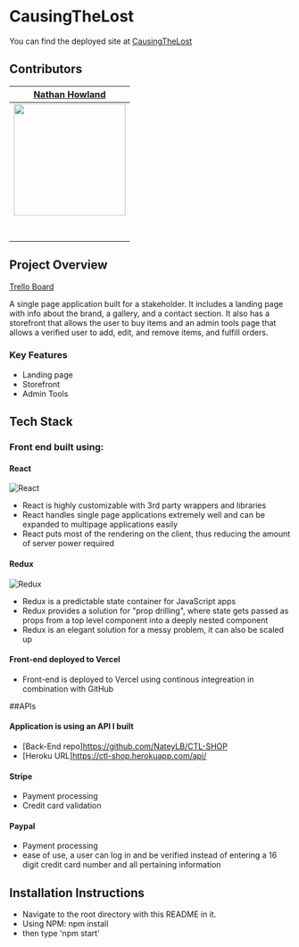 # CausingTheLost
 You can find the deployed site at [CausingTheLost](https://causingthelost.com)
 
##  Contributors
|                                                       [Nathan Howland](https://github.com/NateyLB)                                                        |
| :-------------------------------------------------------------------------------------------------------------------------------------------------------: |
| [<img src="https://avatars0.githubusercontent.com/u/38302941?s=400&u=3b7e89f5287acbf4ba469f7a2625f3bc4a58927f&v=4" width = "200" />](https://github.com/) |
[<img src="https://github.com/favicon.ico" width="15"> ](https://github.com/NateyLB)                                                                        |
|         [ <img src="https://static.licdn.com/sc/h/al2o9zrvru7aqj8e1x2rzsrca" width="15"> ](https://www.linkedin.com/in/nathan-howland-3611241a6/)         |

## Project Overview

 [Trello Board](https://trello.com/b/QVRRlVbs/causing-the-lost-website)

A single page application built for a stakeholder. It includes a landing page with info about the brand, a gallery, and a contact section. It also has a storefront that allows the user to buy items and an admin tools page that allows a verified user to add, edit, and remove items, and fulfill orders. 

###  Key Features

- Landing page
- Storefront
- Admin Tools

##  Tech Stack

### Front end built using:

#### React
![React](https://img.shields.io/badge/react-v16.13.1-blue.svg)

- React is highly customizable with 3rd party wrappers and libraries
- React handles single page applications extremely well and can be expanded to multipage applications easily
- React puts most of the rendering on the client, thus reducing the amount of server power required

#### Redux
![Redux](https://img.shields.io/badge/react-redux-v7.2.0-blue.svg)

- Redux is a predictable state container for JavaScript apps
- Redux provides a solution for "prop drilling", where state gets passed as props from a top level component into a deeply nested component
- Redux is an elegant solution for a messy problem, it can also be scaled up

#### Front-end deployed to Vercel
- Front-end is deployed to Vercel using continous integreation in combination with GitHub

##APIs

#### Application is using an API I built
- [Back-End repo]https://github.com/NateyLB/CTL-SHOP
- [Heroku URL]https://ctl-shop.herokuapp.com/api/

#### Stripe 
- Payment processing
- Credit card validation

#### Paypal
- Payment processing
- ease of use, a user can log in and be verified instead of entering a 16 digit credit card number and all pertaining information

## Installation Instructions

- Navigate to the root directory with this README in it.
- Using NPM: npm install
- then type 'npm start'

